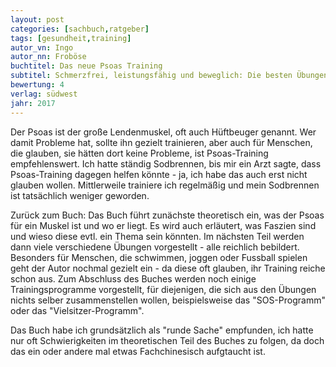 ```yaml
---
layout: post
categories: [sachbuch,ratgeber]
tags: [gesundheit,training]
autor_vn: Ingo
autor_nn: Froböse
buchtitel: Das neue Psoas Training
subtitel: Schmerzfrei, leistungsfähig und beweglich: Die besten Übungen für den großen Lendenmuskel
bewertung: 4
verlag: südwest
jahr: 2017
---
```


Der Psoas ist der große Lendenmuskel, oft auch Hüftbeuger genannt. Wer damit Probleme hat, sollte ihn gezielt trainieren, aber auch für Menschen, die glauben, sie hätten dort keine Probleme, ist Psoas-Training empfehlenswert. Ich hatte ständig Sodbrennen, bis mir ein Arzt sagte, dass Psoas-Training dagegen helfen könnte - ja, ich habe das auch erst nicht glauben wollen. Mittlerweile trainiere ich regelmäßig und mein Sodbrennen ist tatsächlich weniger geworden.

Zurück zum Buch: Das Buch führt zunächste theoretisch ein, was der Psoas für ein Muskel ist und wo er liegt. Es wird auch erläutert, was Faszien sind und wieso diese evtl. ein Thema sein könnten. Im nächsten Teil werden dann viele verschiedene Übungen vorgestellt - alle reichlich bebildert. Besonders für Menschen, die schwimmen, joggen oder Fussball spielen geht der Autor nochmal gezielt ein - da diese oft glauben, ihr Training reiche schon aus. Zum Abschluss des Buches werden noch einige Trainingsprogramme vorgestellt, für diejenigen, die sich aus den Übungen nichts selber zusammenstellen wollen, beispielsweise das "SOS-Programm" oder das "Vielsitzer-Programm".

Das Buch habe ich grundsätzlich als "runde Sache" empfunden, ich hatte nur oft Schwierigkeiten im theoretischen Teil des Buches zu folgen, da doch das ein oder andere mal etwas Fachchinesisch aufgtaucht ist. 